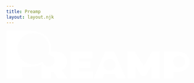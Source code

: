 ```yaml
---
title: Preamp
layout: layout.njk
---
```

<svg
   width="131.177mm"
   height="34.35656mm"
   viewBox="0 0 131.177 34.35656"
   version="1.1"
   id="svg1"
   xml:space="preserve"
   xmlns:inkscape="http://www.inkscape.org/namespaces/inkscape"
   xmlns:sodipodi="http://sodipodi.sourceforge.net/DTD/sodipodi-0.dtd"
   xmlns="http://www.w3.org/2000/svg"
   xmlns:svg="http://www.w3.org/2000/svg"><sodipodi:namedview
     id="namedview1"
     pagecolor="#ffffff"
     bordercolor="#000000"
     borderopacity="0.25"
     inkscape:showpageshadow="2"
     inkscape:pageopacity="0.0"
     inkscape:pagecheckerboard="0"
     inkscape:deskcolor="#d1d1d1"
     inkscape:document-units="mm" /><defs
     id="defs1" /><g
     inkscape:label="Layer 1"
     inkscape:groupmode="layer"
     id="layer1"
     transform="translate(180.81893,-38.96403)"><path
       d="m -128.87951,61.094247 h 8.6061 v 4.705139 h -8.6061 z m 0.44132,7.251224 h 9.65438 v 4.926542 h -16.05386 V 53.898269 h 15.69509 v 4.926462 h -9.29561 z"
       fill="#ffffff"
       id="path2"
       style="fill:#ffffff;fill-opacity:1;stroke-width:0.264583" /><path
       d="M -94.054528,73.272013 V 53.898269 h 5.351198 l 7.723452,12.6483 h -2.813579 l 7.502789,-12.6483 h 5.351198 l 0.05503,19.373744 h -5.930371 l -0.0553,-10.40646 h 0.937948 l -5.130536,8.662856 h -2.868612 l -5.351462,-8.662856 h 1.15861 v 10.40646 z"
       style="fill:#ffffff;fill-opacity:1;stroke-width:0.264583"
       id="path12" /><path
       d="M -180.81894,38.964029 V 73.32059 h 11.58327 l -0.0982,-8.441862 h 5.05499 c 3.20659,0 5.97143,-0.523412 8.29458,-1.570448 0.20467,-0.09381 0.39773,-0.196567 0.59377,-0.29714 v 10.260872 h 6.50967 v -4.871019 h 1.77302 l 3.27474,4.871019 h 6.951 l -4.05505,-5.962943 c 1.08538,-0.554247 1.94087,-1.29698 2.56573,-2.229321 0.71702,-1.088628 1.07539,-2.380147 1.07539,-3.874699 0,-1.494552 -0.35837,-2.78607 -1.07539,-3.874698 -0.71729,-1.10707 -1.7376,-1.956171 -3.06183,-2.546615 -1.30546,-0.590418 -2.85966,-0.885216 -4.66173,-0.885216 h -2.6572 c 0.0851,-0.635524 0.13022,-1.293588 0.13022,-1.977142 0,-2.650331 -0.638,-4.940392 -1.91409,-6.870898 -1.27608,-1.963209 -3.09244,-3.468442 -5.44825,-4.515488 -2.32314,-1.047041 -5.08799,-1.570963 -8.29458,-1.570963 z m 19.37401,1.614889 c 6.24159,0 11.30112,5.059537 11.30112,11.301119 0,0.689568 -0.0653,1.363176 -0.18397,2.018483 -0.15687,0.866404 -0.40943,1.699781 -0.75137,2.485636 0.11923,-0.02082 0.2399,-0.03673 0.36225,-0.04754 0.12235,-0.01081 0.24637,-0.01654 0.37155,-0.01654 0.16175,0 0.32099,0.01078 0.47801,0.02842 0.0382,0.0043 0.0753,0.01221 0.11317,0.01757 0.11658,0.01631 0.23187,0.0359 0.3452,0.06149 1.88945,0.42668 3.30161,2.112079 3.30161,4.130498 0,2.340591 -1.89737,4.237985 -4.23799,4.237985 -1.75056,0 -3.24876,-1.06367 -3.89485,-2.578137 -0.0306,-0.07168 -0.0617,-0.142878 -0.0884,-0.216525 -0.0195,-0.05369 -0.0348,-0.109143 -0.0522,-0.163814 -0.0219,-0.069 -0.0452,-0.137261 -0.0636,-0.20774 -0.0158,-0.06035 -0.0266,-0.122595 -0.0398,-0.183968 -0.0143,-0.0668 -0.0313,-0.13258 -0.0424,-0.200504 -0.0213,-0.130114 -0.0369,-0.261993 -0.046,-0.395843 -0.26356,0.202253 -0.53692,0.392147 -0.81803,0.571024 -1.75028,1.113721 -3.82615,1.761133 -6.05442,1.761135 -6.24158,-5e-6 -11.30163,-5.060053 -11.30163,-11.301637 0,-6.241582 5.06005,-11.301119 11.30163,-11.301119 z"
       style="fill:#ffffff;fill-opacity:1;stroke-width:0.264583"
       id="path19" /><path
       d="m -109.93334,53.89852 -8.44083,19.373492 h 6.62027 l 1.29346,-3.376535 h 7.3427 l 1.29346,3.376535 h 6.73086 l -8.44083,-19.373492 z m 3.04012,5.345408 c 2.3405,0 4.23799,1.897402 4.23799,4.237985 0,2.340504 -1.89749,4.237985 -4.23799,4.237985 -2.34051,0 -4.2385,-1.897481 -4.2385,-4.237985 0,-2.340583 1.89799,-4.237985 4.2385,-4.237985 z"
       style="fill:#ffffff;fill-opacity:1;stroke-width:0.264583"
       id="path14" /><path
       d="m -67.73695,53.89852 v 19.373492 h 6.509679 v -4.760431 h 2.785877 c 1.802341,0 3.356012,-0.295449 4.661731,-0.885735 1.323975,-0.60907 2.344809,-1.457602 3.061829,-2.546098 0.717286,-1.088628 1.075902,-2.380147 1.075902,-3.874699 0,-1.494552 -0.358616,-2.78607 -1.075902,-3.874698 -0.71702,-1.10707 -1.737854,-1.956171 -3.061829,-2.546615 -1.305719,-0.590418 -2.85939,-0.885216 -4.661731,-0.885216 z m 10.61434,2.964158 c 2.340591,0 4.237982,1.897394 4.237982,4.237985 0,2.340592 -1.897391,4.237985 -4.237982,4.237985 -2.340594,0 -4.237985,-1.897393 -4.237985,-4.237985 0,-2.340591 1.897391,-4.237985 4.237985,-4.237985 z"
       style="fill:#ffffff;fill-opacity:1;stroke-width:0.264583"
       id="path13" /></g></svg>
